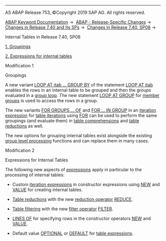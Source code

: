   

* * *

AS ABAP Release 753, ©Copyright 2019 SAP AG. All rights reserved.

[ABAP Keyword Documentation](javascript:call_link\('abenabap.htm'\)) →  [ABAP - Release-Specific Changes](javascript:call_link\('abennews.htm'\)) →  [Changes in Release 7.40 and Its SPs](javascript:call_link\('abennews-740.htm'\)) →  [Changes in Release 7.40, SP08](javascript:call_link\('abennews-740_sp08.htm'\)) → 

Internal Tables in Release 7.40, SP08

[1\. Groupings](#!ABAP_MODIFICATION_1@1@)

[2\. Expressions for internal tables](#!ABAP_MODIFICATION_2@2@)

Modification 1

Groupings

A new variant [LOOP AT itab ... GROUP BY](javascript:call_link\('abaploop_at_itab_variants.htm'\)) of the statement [LOOP AT itab](javascript:call_link\('abengroup_loop_glosry.htm'\) "Glossary Entry") enables the rows in an internal table to be grouped and then the groups evaluated in a [group loop](javascript:call_link\('abaploop_at_group.htm'\)). The new statement [LOOP AT GROUP](javascript:call_link\('abaploop_at_group.htm'\)) for [member groups](javascript:call_link\('abenmember_loop_glosry.htm'\) "Glossary Entry") is used to access the rows in a group.

The new variants [FOR GROUPS ... OF](javascript:call_link\('abenfor_groups_of.htm'\)) and [FOR ... IN GROUP](javascript:call_link\('abenfor_in_group.htm'\)) in an [iteration expression](javascript:call_link\('abeniteration_expression_glosry.htm'\) "Glossary Entry") for [table iterations](javascript:call_link\('abentable_iteration_glosry.htm'\) "Glossary Entry") using [FOR](javascript:call_link\('abenfor_itab.htm'\)) can be used to perform the same groupings (and evaluate them) in [table comprehensions](javascript:call_link\('abentable_comprehension_glosry.htm'\) "Glossary Entry") and [table reductions](javascript:call_link\('abentable_reduction_glosry.htm'\) "Glossary Entry") as well.

The new options for grouping internal tables exist alongside the existing [group level processing](javascript:call_link\('abencontrol_level_processin_glosry.htm'\) "Glossary Entry") functions and can replace them in many cases.

Modification 2

Expressions for Internal Tables

The following new aspects of [expressions](javascript:call_link\('abennews-740_sp08-expressions.htm'\)) apply in particular to the processing of internal tables:

-   Custom [iteration expressions](javascript:call_link\('abenfor_conditional.htm'\)) in constructor expressions using [NEW](javascript:call_link\('abennew_constructor_params_itab.htm'\)) and [VALUE](javascript:call_link\('abenvalue_constructor_params_itab.htm'\)) for creating internal tables.
    
-   [Table reductions](javascript:call_link\('abentable_reduction_glosry.htm'\) "Glossary Entry") with the new [reduction operator](javascript:call_link\('abenreduce_operator_glosry.htm'\) "Glossary Entry") [REDUCE](javascript:call_link\('abenconstructor_expression_reduce.htm'\)).
    
-   [Table filtering](javascript:call_link\('abentable_filtering_glosry.htm'\) "Glossary Entry") with the new [filter operator](javascript:call_link\('abenfilter_operator_glosry.htm'\) "Glossary Entry") [FILTER](javascript:call_link\('abenconstructor_expression_filter.htm'\)).
    
-   [LINES OF](javascript:call_link\('abennew_constructor_params_lspc.htm'\)) for specifying rows in the constructor operators [NEW](javascript:call_link\('abennew_constructor_params_itab.htm'\)) and [VALUE](javascript:call_link\('abenvalue_constructor_params_itab.htm'\)).
    
-   Default value [OPTIONAL](javascript:call_link\('abentable_exp_optional_default.htm'\)) or [DEFAULT](javascript:call_link\('abentable_exp_optional_default.htm'\)) for [table expressions](javascript:call_link\('abentable_expressions.htm'\)).